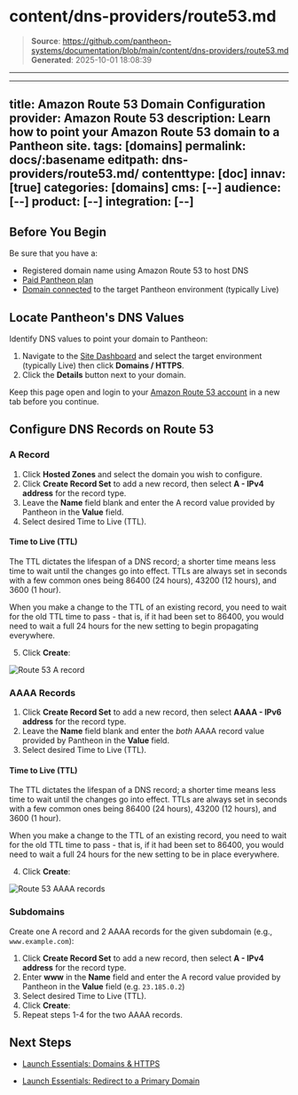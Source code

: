 # content/dns-providers/route53.md

> **Source**: https://github.com/pantheon-systems/documentation/blob/main/content/dns-providers/route53.md
> **Generated**: 2025-10-01 18:08:39

---

---
title: Amazon Route 53 Domain Configuration
provider: Amazon Route 53
description: Learn how to point your Amazon Route 53 domain to a Pantheon site.
tags: [domains]
permalink: docs/:basename
editpath: dns-providers/route53.md/
contenttype: [doc]
innav: [true]
categories: [domains]
cms: [--]
audience: [--]
product: [--]
integration: [--]
---
## Before You Begin
Be sure that you have a:

- Registered domain name using Amazon Route 53 to host DNS
- [Paid Pantheon plan](/guides/launch/plans)
- [Domain connected](/guides/launch/domains) to the target Pantheon environment (typically Live)

## Locate Pantheon's DNS Values
Identify DNS values to point your domain to Pantheon:

1. Navigate to the [Site Dashboard](/guides/account-mgmt/workspace-sites-teams/sites#site-dashboard) and select the target environment (typically <Icon icon="wavePulse" /> Live) then click **<Icon icon="global" /> Domains / HTTPS**.
2. Click the **Details** button next to your domain.

Keep this page open and login to your [Amazon Route 53 account](https://console.aws.amazon.com/route53/) in a new tab before you continue.

## Configure DNS Records on Route 53

### A Record

1. Click **Hosted Zones** and select the domain you wish to configure.
2. Click **Create Record Set** to add a new record, then select **A - IPv4 address** for the record type.
3. Leave the **Name** field blank and enter the A record value provided by Pantheon in the **Value** field.
4. Select desired Time to Live (TTL).

  <Accordion title="Learn More" id="ttl" icon="info-sign">

  #### Time to Live (TTL)

  The TTL dictates the lifespan of a DNS record; a shorter time means less time to wait until the changes go into effect. TTLs are always set in seconds with a few common ones being 86400 (24 hours),  43200 (12 hours), and 3600 (1 hour).

  When you make a change to the TTL of an existing record, you need to wait for the old TTL time to pass - that is, if it had been set to 86400, you would need to wait a full 24 hours for the new setting to begin propagating everywhere.

  </Accordion>

5. Click **Create**:

  ![Route 53 A record](../../images/route53-a-record.png)

### AAAA Records

1. Click **Create Record Set** to add a new record, then select **AAAA - IPv6 address** for the record type.
2. Leave the **Name** field blank and enter the _both_ AAAA record value provided by Pantheon in the **Value** field.
3. Select desired Time to Live (TTL).

  <Accordion title="Learn More" id="ttl2" icon="info-sign">

  #### Time to Live (TTL)

  The TTL dictates the lifespan of a DNS record; a shorter time means less time to wait until the changes go into effect. TTLs are always set in seconds with a few common ones being 86400 (24 hours),  43200 (12 hours), and 3600 (1 hour).

  When you make a change to the TTL of an existing record, you need to wait for the old TTL time to pass - that is, if it had been set to 86400, you would need to wait a full 24 hours for the new setting to be in place everywhere.

  </Accordion>

4. Click **Create**:

  ![Route 53 AAAA records](../../images/route53-aaaa-records.png)

### Subdomains
Create one A record and 2 AAAA records for the given subdomain (e.g., `www.example.com`):

1. Click **Create Record Set** to add a new record, then select **A - IPv4 address** for the record type.
2. Enter **www** in the **Name** field and enter the A record value provided by Pantheon in the **Value** field (e.g. `23.185.0.2`)
3. Select desired Time to Live (TTL).
4. Click **Create**:
5. Repeat steps 1-4 for the two AAAA records.

## Next Steps

- [Launch Essentials: Domains & HTTPS](/guides/launch/domains)

- [Launch Essentials: Redirect to a Primary Domain](/guides/launch/redirects)
